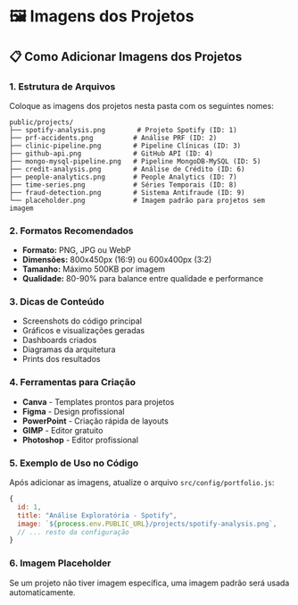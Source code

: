 # 🖼️ Imagens dos Projetos

## 📋 **Como Adicionar Imagens dos Projetos**

### **1. Estrutura de Arquivos**
Coloque as imagens dos projetos nesta pasta com os seguintes nomes:

```
public/projects/
├── spotify-analysis.png        # Projeto Spotify (ID: 1)
├── prf-accidents.png          # Análise PRF (ID: 2)  
├── clinic-pipeline.png        # Pipeline Clínicas (ID: 3)
├── github-api.png             # GitHub API (ID: 4)
├── mongo-mysql-pipeline.png   # Pipeline MongoDB-MySQL (ID: 5)
├── credit-analysis.png        # Análise de Crédito (ID: 6)
├── people-analytics.png       # People Analytics (ID: 7)
├── time-series.png            # Séries Temporais (ID: 8)
├── fraud-detection.png        # Sistema Antifraude (ID: 9)
└── placeholder.png            # Imagem padrão para projetos sem imagem
```

### **2. Formatos Recomendados**
- **Formato:** PNG, JPG ou WebP
- **Dimensões:** 800x450px (16:9) ou 600x400px (3:2)
- **Tamanho:** Máximo 500KB por imagem
- **Qualidade:** 80-90% para balance entre qualidade e performance

### **3. Dicas de Conteúdo**
- Screenshots do código principal
- Gráficos e visualizações geradas
- Dashboards criados
- Diagramas da arquitetura
- Prints dos resultados

### **4. Ferramentas para Criação**
- **Canva** - Templates prontos para projetos
- **Figma** - Design profissional
- **PowerPoint** - Criação rápida de layouts
- **GIMP** - Editor gratuito
- **Photoshop** - Editor profissional

### **5. Exemplo de Uso no Código**
Após adicionar as imagens, atualize o arquivo `src/config/portfolio.js`:

```javascript
{
  id: 1,
  title: "Análise Exploratória - Spotify",
  image: `${process.env.PUBLIC_URL}/projects/spotify-analysis.png`,
  // ... resto da configuração
}
```

### **6. Imagem Placeholder**
Se um projeto não tiver imagem específica, uma imagem padrão será usada automaticamente.
